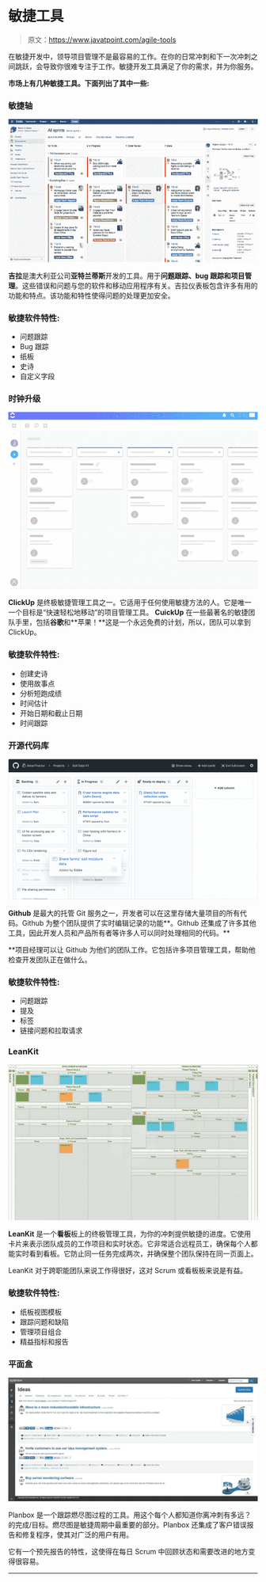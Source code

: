 # 敏捷工具

> 原文：<https://www.javatpoint.com/agile-tools>

在敏捷开发中，领导项目管理不是最容易的工作。在你的日常冲刺和下一次冲刺之间跳跃，会导致你很难专注于工作。敏捷开发工具满足了你的需求，并为你服务。

**市场上有几种敏捷工具。下面列出了其中一些:**

### 敏捷轴

![Agile Tools](img/7dc05bae2f18356330204ee861bd3e66.png)

**吉拉**是澳大利亚公司**亚特兰蒂斯**开发的工具。用于**问题跟踪、bug 跟踪和项目管理**。这些错误和问题与您的软件和移动应用程序有关。吉拉仪表板包含许多有用的功能和特点。该功能和特性使得问题的处理更加安全。

### 敏捷软件特性:

*   问题跟踪
*   Bug 跟踪
*   纸板
*   史诗
*   自定义字段

### 时钟升级

![Agile Tools](img/67e55ff0f77f3104154e39eb97923a1a.png)

**ClickUp** 是终极敏捷管理工具之一。它适用于任何使用敏捷方法的人。它是唯一一个目标是“快速轻松地移动”的项目管理工具。 **CuickUp** 在一些最著名的敏捷团队手里，包括**谷歌**和**苹果！**这是一个永远免费的计划，所以，团队可以拿到 ClickUp。

### 敏捷软件特性:

*   创建史诗
*   使用故事点
*   分析短跑成绩
*   时间估计
*   开始日期和截止日期
*   时间跟踪

### 开源代码库

![Agile Tools](img/9d57f9f164a1a83cbc8621535d0badf2.png)

**Github** 是最大的托管 Git 服务之一，开发者可以在这里存储大量项目的所有代码。Github 为整个团队提供了实时编辑记录的功能**。Github 还集成了许多其他工具，因此开发人员和产品所有者等许多人可以同时处理相同的代码。**

 **项目经理可以让 Github 为他们的团队工作。它包括许多项目管理工具，帮助他检查开发团队正在做什么。

### 敏捷软件特性:

*   问题跟踪
*   提及
*   标签
*   链接问题和拉取请求

### LeanKit

![Agile Tools](img/23ccce010d4dc16c264cba742ffdff73.png)

**LeanKit** 是一个**看板**板上的终极管理工具，为你的冲刺提供敏捷的进度。它使用卡片来表示团队成员的工作项目和实时状态。它非常适合远程员工，确保每个人都能实时看到看板。它防止同一任务完成两次，并确保整个团队保持在同一页面上。

LeanKit 对于跨职能团队来说工作得很好，这对 Scrum 或看板板来说是有益。

### 敏捷软件特性:

*   纸板视图模板
*   跟踪问题和缺陷
*   管理项目组合
*   精益指标和报告

### 平面盒

![Agile Tools](img/547cf7ead1a57aaa58ad6203cc9ebef1.png)

Planbox 是一个跟踪燃尽图过程的工具。用这个每个人都知道你离冲刺有多远？的完成/目标。燃尽图是敏捷周期中最重要的部分。Planbox 还集成了客户错误报告和修复程序，使其对广泛的用户有用。

它有一个预先报告的特性，这使得在每日 Scrum 中回顾状态和需要改进的地方变得很容易。

* * ***